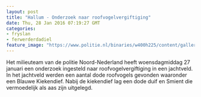 ```yaml
---
layout: post
title: "Hallum - Onderzoek naar roofvogelvergiftiging"
date: Thu, 28 Jan 2016 07:19:27 GMT
categories: 
- fryslan 
- ferwerderdadiel 
feature_image: "https://www.politie.nl/binaries/w400h225/content/gallery/politie/nieuws/2016/januari/01-nn/foto-vogels-en-gif.jpg"
---
```


Het milieuteam van de politie Noord-Nederland heeft woensdagmiddag 27 januari een onderzoek ingesteld naar roofvogelvergiftiging in een jachtveld. In het jachtveld werden een aantal dode roofvogels gevonden waaronder een Blauwe Kiekendief. Nabij de kiekendief lag een dode duif en Smient die vermoedelijk als aas zijn uitgelegd.
